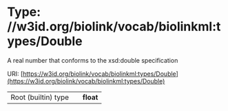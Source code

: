 
# Type: //w3id.org/biolink/vocab/biolinkml:types/Double


A real number that conforms to the xsd:double specification

URI: [https://w3id.org/biolink/vocab/biolinkml:types/Double](https://w3id.org/biolink/vocab/biolinkml:types/Double)

|  |  |  |
| --- | --- | --- |
| Root (builtin) type | | **float** |
